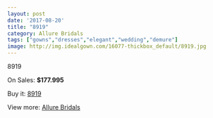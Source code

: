 ```yaml
---
layout: post
date: '2017-08-20'
title: "8919"
category: Allure Bridals
tags: ["gowns","dresses","elegant","wedding","demure"]
image: http://img.idealgown.com/16077-thickbox_default/8919.jpg
---
```

8919

On Sales: **$177.995**
<a href="https://www.idealgown.com/en/allure-bridals/6416-8919.html"><amp-img layout="responsive" width="600" height="600" src="//img.idealgown.com/16077-thickbox_default/8919.jpg" alt="8919 0" /></a>
<a href="https://www.idealgown.com/en/allure-bridals/6416-8919.html"><amp-img layout="responsive" width="600" height="600" src="//img.idealgown.com/16078-thickbox_default/8919.jpg" alt="8919 1" /></a>

Buy it: [8919](https://www.idealgown.com/en/allure-bridals/6416-8919.html "8919")

View more: [Allure Bridals](https://www.idealgown.com/en/92-allure-bridals "Allure Bridals")